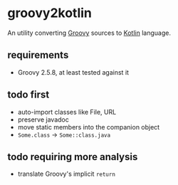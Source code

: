 # groovy2kotlin

An utility converting [Groovy](http://groovy-lang.org/) sources to [Kotlin](https://kotlinlang.org/) language.

## requirements

- Groovy 2.5.8, at least tested against it

## todo first

- auto-import classes like File, URL
- preserve javadoc
- move static members into the companion object
- `Some.class` -> `Some::class.java`

## todo requiring more analysis

- translate Groovy's implicit `return`